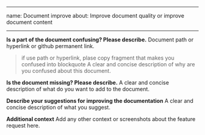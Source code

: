 <!-- mili upgrade type: cover -->
---
name: Document improve
about: Improve document quality or improve document content

---

**Is a part of the document confusing? Please describe.**
Document path or hyperlink or github permanent link.
> if use path or hyperlink, plase copy fragment that makes you confused into blockquote
A clear and concise description of why are you confused about this document.


**Is the document missing? Please describe.**
A clear and concise description of what do you want to add to the document.


**Describe your suggestions for improving the documentation**
A clear and concise description of what you suggest.


**Additional context**
Add any other context or screenshots about the feature request here.
